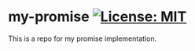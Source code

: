 # my-promise [![License: MIT](https://img.shields.io/badge/License-MIT-yellow.svg)](https://opensource.org/licenses/MIT)
This is a repo for my promise implementation.
